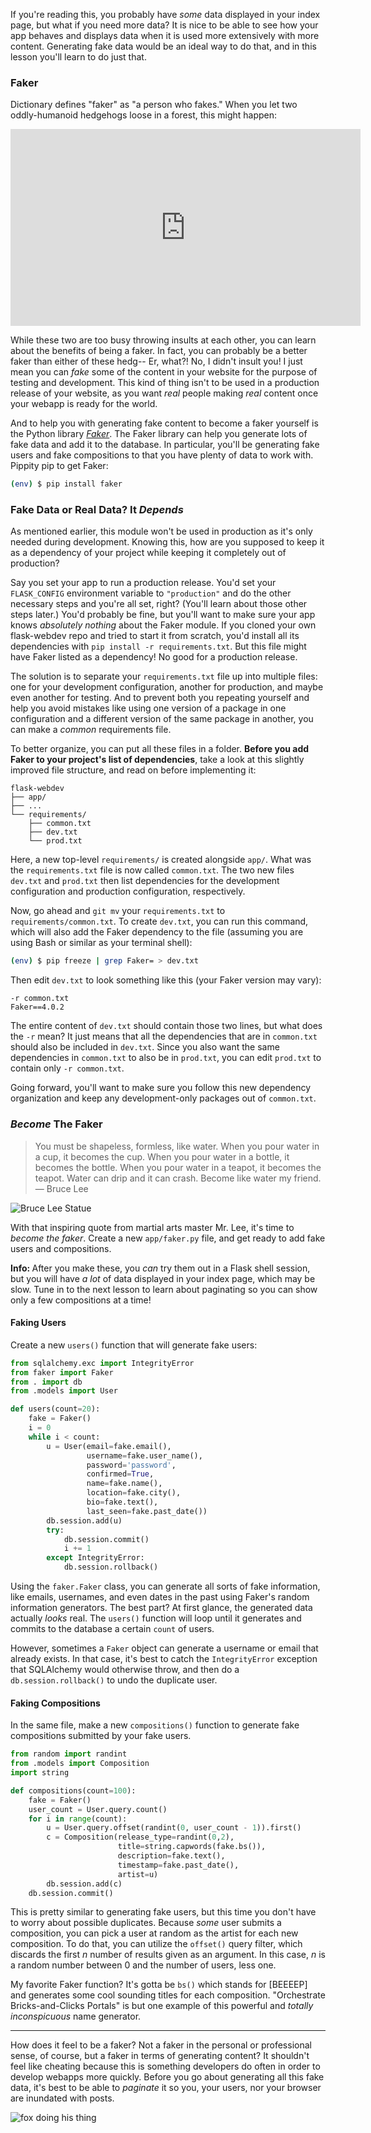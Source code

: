 If you're reading this, you probably have *some* data displayed in your index page, but what if you need more data? It is nice to be able to see how your app behaves and displays data when it is used more extensively with more content. Generating fake data would be an ideal way to do that, and in this lesson you'll learn to do just that.

### Faker

Dictionary defines "faker" as "a person who fakes." When you let two oddly-humanoid hedgehogs loose in a forest, this might happen:

<iframe width="560" height="315" src="https://www.youtube.com/embed/433jTl_rZB8" frameborder="0" allow="accelerometer; autoplay; encrypted-media; gyroscope; picture-in-picture" allowfullscreen></iframe>

While these two are too busy throwing insults at each other, you can learn about the benefits of being a faker. In fact, you can probably be a better faker than either of these hedg-- Er, what?! No, I didn't insult you! I just mean you can *fake* some of the content in your website for the purpose of testing and development. This kind of thing isn't to be used in a production release of your website, as you want *real* people making *real* content once your webapp is ready for the world.

And to help you with generating fake content to become a faker yourself is the Python library *<a href="https://faker.readthedocs.io/en/master/" target="_blank">Faker</a>*. The Faker library can help you generate lots of fake data and add it to the database. In particular, you'll be generating fake users and fake compositions to that you have plenty of data to work with. Pippity pip to get Faker:

```bash
(env) $ pip install faker
```

### Fake Data or Real Data? It *Depends*

As mentioned earlier, this module won't be used in production as it's only needed during development. Knowing this, how are you supposed to keep it as a dependency of your project while keeping it completely out of production?

Say you set your app to run a production release. You'd set your `FLASK_CONFIG` environment variable to `"production"` and do the other necessary steps and you're all set, right? (You'll learn about those other steps later.) You'd probably be fine, but you'll want to make sure your app knows *absolutely nothing* about the Faker module. If you cloned your own flask-webdev repo and tried to start it from scratch, you'd install all its dependencies with `pip install -r requirements.txt`. But this file might have Faker listed as a dependency! No good for a production release.

The solution is to separate your `requirements.txt` file up into multiple files: one for your development configuration, another for production, and maybe even another for testing. And to prevent both you repeating yourself and help you avoid mistakes like using one version of a package in one configuration and a different version of the same package in another, you can make a *common* requirements file.

To better organize, you can put all these files in a folder. **Before you add Faker to your project's list of dependencies**, take a look at this slightly improved file structure, and read on before implementing it:

```
flask-webdev
├── app/
├── ...
└── requirements/
    ├── common.txt
    ├── dev.txt
    └── prod.txt
```

Here, a new top-level `requirements/` is created alongside `app/`. What was the `requirements.txt` file is now called `common.txt`. The two new files `dev.txt` and `prod.txt` then list dependencies for the development configuration and production configuration, respectively.

Now, go ahead and `git mv` your `requirements.txt` to `requirements/common.txt`. To create `dev.txt`, you can run this command, which will also add the Faker dependency to the file (assuming you are using Bash or similar as your terminal shell):

```bash
(env) $ pip freeze | grep Faker= > dev.txt
```

Then edit `dev.txt` to look something like this (your Faker version may vary):

```
-r common.txt
Faker==4.0.2
```

The entire content of `dev.txt` should contain those two lines, but what does the `-r` mean? It just means that all the dependencies that are in `common.txt` should also be included in `dev.txt`. Since you also want the same dependencies in `common.txt` to also be in `prod.txt`, you can edit `prod.txt` to contain only `-r common.txt`.

Going forward, you'll want to make sure you follow this new dependency organization and keep any development-only packages out of `common.txt`.

### *Become* The Faker

> You must be shapeless, formless, like water. When you pour water in a cup, it becomes the cup. When you pour water in a bottle, it becomes the bottle. When you pour water in a teapot, it becomes the teapot. Water can drip and it can crash. Become like water my friend.
> ― Bruce Lee

![Bruce Lee Statue](https://upload.wikimedia.org/wikipedia/commons/5/55/Hong_kong_bruce_lee_statue.jpg)

With that inspiring quote from martial arts master Mr. Lee, it's time to *become the faker*. Create a new `app/faker.py` file, and get ready to add fake users and compositions.

<div class="alert alert-info" role="alert"><b>Info: </b>After you make these, you <i>can</i> try them out in a Flask shell session, but you will have <i>a lot</i> of data displayed in your index page, which may be slow. Tune in to the next lesson to learn about paginating so you can show only a few compositions at a time!</div>

#### Faking Users

Create a new `users()` function that will generate fake users:

```python
from sqlalchemy.exc import IntegrityError
from faker import Faker
from . import db
from .models import User

def users(count=20):
    fake = Faker()
    i = 0
    while i < count:
        u = User(email=fake.email(),
                 username=fake.user_name(),
                 password='password',
                 confirmed=True,
                 name=fake.name(),
                 location=fake.city(),
                 bio=fake.text(),
                 last_seen=fake.past_date())
        db.session.add(u)
        try:
            db.session.commit()
            i += 1
        except IntegrityError:
            db.session.rollback()
```

Using the `faker.Faker` class, you can generate all sorts of fake information, like emails, usernames, and even dates in the past using Faker's random information generators. The best part? At first glance, the generated data actually *looks* real. The `users()` function will loop until it generates and commits to the database a certain `count` of users.

However, sometimes a `Faker` object can generate a username or email that already exists. In that case, it's best to catch the `IntegrityError` exception that SQLAlchemy would otherwise throw, and then do a `db.session.rollback()` to undo the duplicate user.

#### Faking Compositions

In the same file, make a new `compositions()` function to generate fake compositions submitted by your fake users.

```python
from random import randint
from .models import Composition
import string

def compositions(count=100):
    fake = Faker()
    user_count = User.query.count()
    for i in range(count):
        u = User.query.offset(randint(0, user_count - 1)).first()
        c = Composition(release_type=randint(0,2),
                        title=string.capwords(fake.bs()),
                        description=fake.text(),
                        timestamp=fake.past_date(),
                        artist=u)
        db.session.add(c)
    db.session.commit()
```

This is pretty similar to generating fake users, but this time you don't have to worry about possible duplicates. Because *some* user submits a composition, you can pick a user at random as the artist for each new composition. To do that, you can utilize the `offset()` query filter, which discards the first *n* number of results given as an argument. In this case, *n* is a random number between 0 and the number of users, less one.

My favorite Faker function? It's gotta be `bs()` which stands for [BEEEEP] and generates some cool sounding titles for each composition. "Orchestrate Bricks-and-Clicks Portals" is but one example of this powerful and *totally inconspicuous* name generator.

___

How does it feel to be a faker? Not a faker in the personal or professional sense, of course, but a faker in terms of generating content? It shouldn't feel like cheating because this is something developers do often in order to develop webapps more quickly. Before you go about generating all this fake data, it's best to be able to *paginate* it so you, your users, nor your browser are inundated with posts.

![fox doing his thing](https://cdn.pixabay.com/photo/2018/11/30/18/21/fox-3848304_960_720.jpg)